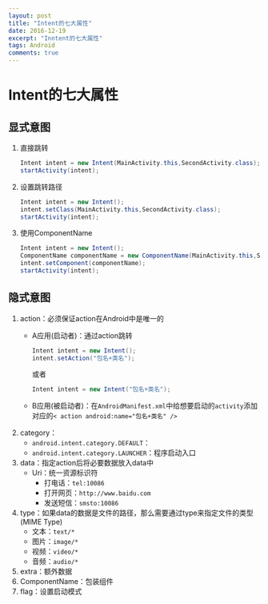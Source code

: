 ```yaml
---
layout: post
title: "Intent的七大属性"
date: 2016-12-19
excerpt: "Inntent的七大属性"
tags: Android
comments: true
---
```


# Intent的七大属性

## 显式意图
1. 直接跳转

	```java
	Intent intent = new Intent(MainActivity.this,SecondActivity.class);
	startActivity(intent);
	```

2. 设置跳转路径

	```java
	Intent intent = new Intent();
	intent.setClass(MainActivity.this,SecondActivity.class);
	startActivity(intent);
	```

3. 使用ComponentName

	```java
	Intent intent = new Intent();
	ComponentName componentName = new ComponentName(MainActivity.this,SecondActivity.class);
	intent.setComponent(componentName);
	startActivity(intent);
	```

## 隐式意图
1. action：必须保证action在Android中是唯一的
	- A应用(启动者)：通过action跳转
		
		```java
		Intent intent = new Intent();
      intent.setAction("包名+类名");
		```
	  
		或者
	
		```java
		Intent intent = new Intent("包名+类名");
		```
	
	- B应用(被启动者)：在``AndroidManifest.xml``中给想要启动的``activity``添加对应的``< action android:name="包名+类名" />``
2. category：
	- ``android.intent.category.DEFAULT``：
	- ``android.intent.category.LAUNCHER``：程序启动入口
3. data：指定action后将必要数据放入data中
	- Uri：统一资源标识符
		- 打电话：``tel:10086``
		- 打开网页：``http://www.baidu.com``
		- 发送短信：``smsto:10086``
4. type：如果data的数据是文件的路径，那么需要通过type来指定文件的类型(MIME Type)
	- 文本：``text/*``
	- 图片：``image/*``
	- 视频：``video/*``
	- 音频：``audio/*``
5. extra：额外数据
6. ComponentName：包装组件
7. flag：设置启动模式